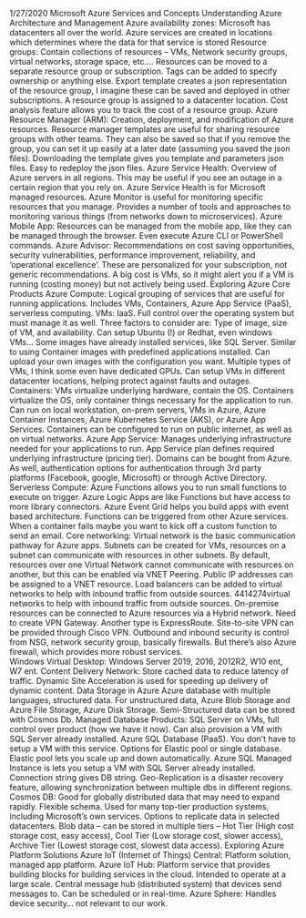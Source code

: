 1/27/2020
Microsoft Azure Services and Concepts
Understanding Azure Architecture and Management
Azure availability zones: Microsoft has datacenters all over the world. Azure services are created in locations which determines where the data for that service is stored
Resource groups: Contain collections of resources – VMs, Network security groups, virtual networks, storage space, etc.… Resources can be moved to a separate resource group or subscription. Tags can be added to specify ownership or anything else. Export template creates a json representation of the resource group, I imagine these can be saved and deployed in other subscriptions. A resource group is assigned to a datacenter location. Cost analysis feature allows you to track the cost of a resource group. 
Azure Resource Manager (ARM):  Creation, deployment, and modification of Azure resources. 
Resource manager templates are useful for sharing resource groups with other teams. They can also be saved so that if you remove the group, you can set it up easily at a later date (assuming you saved the json files). Downloading the template gives you template and parameters json files. Easy to redeploy the json files.
Azure Service Health: Overview of Azure servers in all regions. This may be useful if you see an outage in a certain region that you rely on. Azure Service Health is for Microsoft managed resources.
Azure Monitor is useful for monitoring specific resources that you manage. Provides a number of tools and approaches to monitoring various things (from networks down to microservices). 
Azure Mobile App: Resources can be managed from the mobile app, like they can be managed through the browser. Even execute Azure CLI or PowerShell commands. 
Azure Advisor: Recommendations on cost saving opportunities, security vulnerabilities, performance improvement, reliability, and ‘operational excellence’. These are personalized for your subscription, not generic recommendations. A big cost is VMs, so it might alert you if a VM is running (costing money) but not actively being used. 
Exploring Azure Core Products
Azure Compute: Logical grouping of services that are useful for running applications. Includes VMs, Containers, Azure App Service (PaaS), serverless computing. 
VMs: IaaS. Full control over the operating system but must manage it as well. Three factors to consider are: Type of image, size of VM, and availability. Can setup Ubuntu (!) or Redhat, even windows VMs…  Some images have already installed services, like SQL Server. Similar to using Container images with predefined applications installed. Can upload your own images with the configuration you want. Multiple types of VMs, I think some even have dedicated GPUs. Can setup VMs in different datacenter locations, helping protect against faults and outages.
Containers: VMs virtualize underlying hardware, contain the OS. Containers virtualize the OS, only container things necessary for the application to run. Can run on local workstation, on-prem servers, VMs in Azure, Azure Container Instances, Azure Kubernetes Service (AKS), or Azure App Services.
Containers can be configured to run on public internet, as well as on virtual networks. 
Azure App Service:  Manages underlying infrastructure needed for your applications to run. App Service plan defines required underlying infrastructure (pricing tier). Domains can be bought from Azure. As well, authentication options for authentication through 3rd party platforms (Facebook, google, Microsoft) or through Active Directory. 
Serverless Compute: Azure Functions allows you to run small functions to execute on trigger. Azure Logic Apps are like Functions but have access to more library connectors. Azure Event Grid helps you build apps with event based architecture. Functions can be triggered from other Azure services. When a container fails maybe you want to kick off a custom function to send an email. 
Core networking:
Virtual network is the basic communication pathway for Azure apps. Subnets can be created for VMs, resources on a subnet can communicate with resources in other subnets. By default, resources over one Virtual Network cannot communicate with resources on another, but this can be enabled via VNET Peering. Public IP addresses can be assigned to a VNET resource. Load balancers can be added to virtual networks to help with inbound traffic from outside sources. 4414274virtual networks to help with inbound traffic from outside sources. 
On-premise resources can be connected to Azure resources via a Hybrid network. Need to create VPN Gateway. Another type is ExpressRoute. Site-to-site VPN can be provided through Cisco VPN. Outbound and inbound security is control from NSG, network security group, basically firewalls. But there’s also Azure firewall, which provides more robust services.  
Windows Virtual Desktop: Windows Server 2019, 2016, 2012R2, W10 ent, W7 ent.
Content Delivery Network: Store cached data to reduce latency of traffic. Dynamic Site Acceleration is used for speeding up delivery of dynamic content. 
Data Storage in Azure
Azure database with multiple languages, structured data. For unstructured data, Azure Blob Storage and Azure File Storage, Azure Disk Storage. Semi-Structured data can be stored with Cosmos Db. 
Managed Database Products: SQL Server on VMs, full control over product (how we have it now). Can also provision a VM with SQL Server already installed. Azure SQL Database (PaaS). You don’t have to setup a VM with this service. Options for Elastic pool or single database. Elastic pool lets you scale up and down automatically. Azure SQL Managed Instance is lets you setup a VM with SQL Server already installed.
Connection string gives DB string. Geo-Replication is a disaster recovery feature, allowing synchronization between multiple dbs in different regions. 
Cosmos DB: Good for globally distributed data that may need to expand rapidly. Flexible schema. Used for many top-tier production systems, including Microsoft’s own services. Options to replicate data in selected datacenters. 
Blob data – can be stored in multiple tiers – Hot Tier (High cost storage cost, easy access), Cool Tier (Low storage cost, slower access), Archive Tier (Lowest storage cost, slowest data access). 
Exploring Azure Platform Solutions
Azure IoT (Internet of Things) Central:  Platform solution, managed app platform. 
Azure IoT Hub: Platform service that provides building blocks for building services in the cloud. Intended to operate at a large scale. Central message hub (distributed system) that devices send messages to. Can be scheduled or in real-time. 
Azure Sphere: Handles device security… not relevant to our work. 

